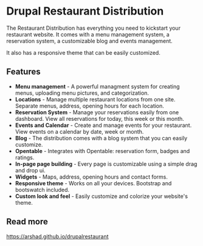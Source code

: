 Drupal Restaurant Distribution
=========

The Restaurant Distribution has everything you need to kickstart your restaurant website. It comes with a menu management system, a reservation system, a customizable blog and events management.

It also has a responsive theme that can be easily customized.

## Features

* **Menu management** - A powerful managment system for creating menus, uploading menu pictures, and categorization.
* **Locations** - Manage multiple restaurant locations from one site. Separate menus, address, opening hours for each location.
* **Reservation System** - Manage your reservations easily from one dashboard. View all reservations for today, this week or this month.
* **Events and Calendar** - Create and manage events for your restaurant. View events on a calendar by date, week or month.
* **Blog** - The distribution comes with a blog system that you can easily customize.
* **Opentable** - Integrates with Opentable: reservation form, badges and ratings.
* **In-page page building** - Every page is customizable using a simple drag and drop ui.
* **Widgets** - Maps, address, opening hours and contact forms.
* **Responsive theme** - Works on all your devices. Bootstrap and bootswatch included.
* **Custom look and feel** - Easily customize and colorize your website's theme.

## Read more

https://arshad.github.io/drupalrestaurant
